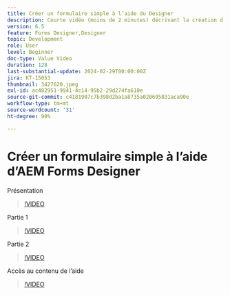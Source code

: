 ```yaml
---
title: Créer un formulaire simple à l’aide du Designer
description: Courte vidéo (moins de 2 minutes) décrivant la création d’un formulaire simple
version: 6.5
feature: Forms Designer,Designer
topic: Development
role: User
level: Beginner
doc-type: Value Video
duration: 128
last-substantial-update: 2024-02-29T00:00:00Z
jira: KT-15053
thumbnail: 3427620.jpeg
exl-id: ac482951-9941-4c14-95b2-29d274fa610e
source-git-commit: c4181907c7b398d2ba1a8735a028695831aca90e
workflow-type: tm+mt
source-wordcount: '31'
ht-degree: 90%

---
```


# Créer un formulaire simple à l’aide d’AEM Forms Designer

Présentation

>[!VIDEO](https://video.tv.adobe.com/v/3427622/?learn=on)

Partie 1

>[!VIDEO](https://video.tv.adobe.com/v/3427620/?learn=on)

Partie 2

>[!VIDEO](https://video.tv.adobe.com/v/3427621/?learn=on)

Accès au contenu de l’aide

>[!VIDEO](https://video.tv.adobe.com/v/3427622/?learn=on)

